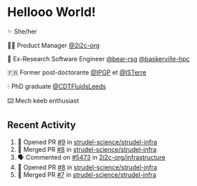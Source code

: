 # Hellooo World!

✨ She/her

👩‍💻 Product Manager [@2i2c-org](https://2i2c.org/)

🐻 Ex-Research Software Engineer [@bear-rsg](https://github.com/bear-rsg) [@baskerville-hpc](https://github.com/baskerville-hpc) 

🇫🇷 Former post-doctorante [@IPGP](https://github.com/IPGP) et [@ISTerre](https://www.isterre.fr/) 

💧 PhD graduate [@CDTFluidsLeeds](https://fluid-dynamics.leeds.ac.uk/) 

⌨️ Mech keeb enthusiast 

## Recent Activity 

<!--START_SECTION:activity-->
1. 💪 Opened PR [#9](https://github.com/strudel-science/strudel-infra/pull/9) in [strudel-science/strudel-infra](https://github.com/strudel-science/strudel-infra)
2. 🎉 Merged PR [#8](https://github.com/strudel-science/strudel-infra/pull/8) in [strudel-science/strudel-infra](https://github.com/strudel-science/strudel-infra)
3. 🗣 Commented on [#5473](https://github.com/2i2c-org/infrastructure/issues/5473#issuecomment-2678847324) in [2i2c-org/infrastructure](https://github.com/2i2c-org/infrastructure)
4. 💪 Opened PR [#8](https://github.com/strudel-science/strudel-infra/pull/8) in [strudel-science/strudel-infra](https://github.com/strudel-science/strudel-infra)
5. 🎉 Merged PR [#7](https://github.com/strudel-science/strudel-infra/pull/7) in [strudel-science/strudel-infra](https://github.com/strudel-science/strudel-infra)
<!--END_SECTION:activity-->
